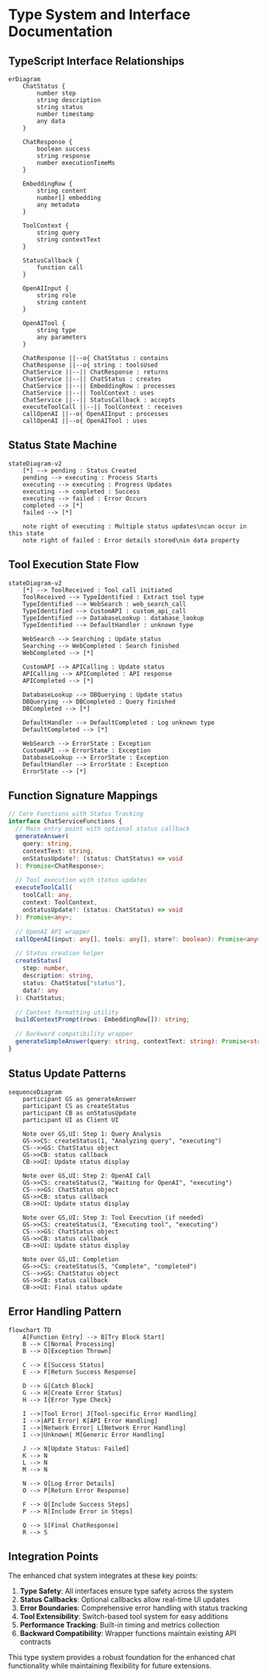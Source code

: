 # Type System and Interface Documentation

## TypeScript Interface Relationships

```mermaid
erDiagram
    ChatStatus {
        number step
        string description
        string status
        number timestamp
        any data
    }

    ChatResponse {
        boolean success
        string response
        number executionTimeMs
    }

    EmbeddingRow {
        string content
        number[] embedding
        any metadata
    }

    ToolContext {
        string query
        string contextText
    }

    StatusCallback {
        function call
    }

    OpenAIInput {
        string role
        string content
    }

    OpenAITool {
        string type
        any parameters
    }

    ChatResponse ||--o{ ChatStatus : contains
    ChatResponse ||--o{ string : toolsUsed
    ChatService ||--|| ChatResponse : returns
    ChatService ||--|| ChatStatus : creates
    ChatService ||--|| EmbeddingRow : processes
    ChatService ||--|| ToolContext : uses
    ChatService ||--|| StatusCallback : accepts
    executeToolCall ||--|| ToolContext : receives
    callOpenAI ||--o{ OpenAIInput : processes
    callOpenAI ||--o{ OpenAITool : uses
```

## Status State Machine

```mermaid
stateDiagram-v2
    [*] --> pending : Status Created
    pending --> executing : Process Starts
    executing --> executing : Progress Updates
    executing --> completed : Success
    executing --> failed : Error Occurs
    completed --> [*]
    failed --> [*]

    note right of executing : Multiple status updates\ncan occur in this state
    note right of failed : Error details stored\nin data property
```

## Tool Execution State Flow

```mermaid
stateDiagram-v2
    [*] --> ToolReceived : Tool call initiated
    ToolReceived --> TypeIdentified : Extract tool type
    TypeIdentified --> WebSearch : web_search_call
    TypeIdentified --> CustomAPI : custom_api_call
    TypeIdentified --> DatabaseLookup : database_lookup
    TypeIdentified --> DefaultHandler : unknown type

    WebSearch --> Searching : Update status
    Searching --> WebCompleted : Search finished
    WebCompleted --> [*]

    CustomAPI --> APICalling : Update status
    APICalling --> APICompleted : API response
    APICompleted --> [*]

    DatabaseLookup --> DBQuerying : Update status
    DBQuerying --> DBCompleted : Query finished
    DBCompleted --> [*]

    DefaultHandler --> DefaultCompleted : Log unknown type
    DefaultCompleted --> [*]

    WebSearch --> ErrorState : Exception
    CustomAPI --> ErrorState : Exception
    DatabaseLookup --> ErrorState : Exception
    DefaultHandler --> ErrorState : Exception
    ErrorState --> [*]
```

## Function Signature Mappings

```typescript
// Core Functions with Status Tracking
interface ChatServiceFunctions {
  // Main entry point with optional status callback
  generateAnswer(
    query: string,
    contextText: string,
    onStatusUpdate?: (status: ChatStatus) => void
  ): Promise<ChatResponse>;

  // Tool execution with status updates
  executeToolCall(
    toolCall: any,
    context: ToolContext,
    onStatusUpdate?: (status: ChatStatus) => void
  ): Promise<any>;

  // OpenAI API wrapper
  callOpenAI(input: any[], tools: any[], store?: boolean): Promise<any>;

  // Status creation helper
  createStatus(
    step: number,
    description: string,
    status: ChatStatus["status"],
    data?: any
  ): ChatStatus;

  // Context formatting utility
  buildContextPrompt(rows: EmbeddingRow[]): string;

  // Backward compatibility wrapper
  generateSimpleAnswer(query: string, contextText: string): Promise<string>;
}
```

## Status Update Patterns

```mermaid
sequenceDiagram
    participant GS as generateAnswer
    participant CS as createStatus
    participant CB as onStatusUpdate
    participant UI as Client UI

    Note over GS,UI: Step 1: Query Analysis
    GS->>CS: createStatus(1, "Analyzing query", "executing")
    CS-->>GS: ChatStatus object
    GS->>CB: status callback
    CB->>UI: Update status display

    Note over GS,UI: Step 2: OpenAI Call
    GS->>CS: createStatus(2, "Waiting for OpenAI", "executing")
    CS-->>GS: ChatStatus object
    GS->>CB: status callback
    CB->>UI: Update status display

    Note over GS,UI: Step 3: Tool Execution (if needed)
    GS->>CS: createStatus(3, "Executing tool", "executing")
    CS-->>GS: ChatStatus object
    GS->>CB: status callback
    CB->>UI: Update status display

    Note over GS,UI: Completion
    GS->>CS: createStatus(5, "Complete", "completed")
    CS-->>GS: ChatStatus object
    GS->>CB: status callback
    CB->>UI: Final status update
```

## Error Handling Pattern

```mermaid
flowchart TD
    A[Function Entry] --> B[Try Block Start]
    B --> C[Normal Processing]
    B --> D[Exception Thrown]

    C --> E[Success Status]
    E --> F[Return Success Response]

    D --> G[Catch Block]
    G --> H[Create Error Status]
    H --> I{Error Type Check}

    I -->|Tool Error| J[Tool-specific Error Handling]
    I -->|API Error| K[API Error Handling]
    I -->|Network Error| L[Network Error Handling]
    I -->|Unknown| M[Generic Error Handling]

    J --> N[Update Status: Failed]
    K --> N
    L --> N
    M --> N

    N --> O[Log Error Details]
    O --> P[Return Error Response]

    F --> Q[Include Success Steps]
    P --> R[Include Error in Steps]

    Q --> S[Final ChatResponse]
    R --> S
```

## Integration Points

The enhanced chat system integrates at these key points:

1. **Type Safety**: All interfaces ensure type safety across the system
2. **Status Callbacks**: Optional callbacks allow real-time UI updates
3. **Error Boundaries**: Comprehensive error handling with status tracking
4. **Tool Extensibility**: Switch-based tool system for easy additions
5. **Performance Tracking**: Built-in timing and metrics collection
6. **Backward Compatibility**: Wrapper functions maintain existing API contracts

This type system provides a robust foundation for the enhanced chat functionality while maintaining flexibility for future extensions.
